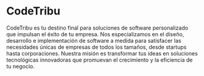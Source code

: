 # CodeTribu

CodeTribu es tu destino final para soluciones de software personalizado que impulsan el éxito de tu empresa. Nos especializamos en el diseño, desarrollo e implementación de software a medida para satisfacer las necesidades únicas de empresas de todos los tamaños, desde startups hasta corporaciones. Nuestra misión es transformar tus ideas en soluciones tecnológicas innovadoras que promuevan el crecimiento y la eficiencia de tu negocio.